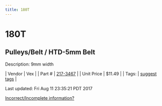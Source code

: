 ```yaml
---
title: 180T
---
```


# 180T
## Pulleys/Belt / HTD-5mm Belt
Description: 	9mm width 

| Vendor | Vex | 
| Part # | [217-3467](http://www.vexrobotics.com/vexpro/motion/belts-and-pulleys/htdbelts9.html) | 
| Unit Price | $11.49 | 
| Tags: | [suggest tags](https://docs.google.com/forms/d/e/1FAIpQLSeWyY8v3RgOty-MyWmh9U0iivNYN_molChYyS-0U-o-kOAv_g/viewform) | 

Last updated: Fri Aug 11 23:35:21 PDT 2017

 [Incorrect/Incomplete information?](https://docs.google.com/forms/d/e/1FAIpQLSeWyY8v3RgOty-MyWmh9U0iivNYN_molChYyS-0U-o-kOAv_g/viewform)